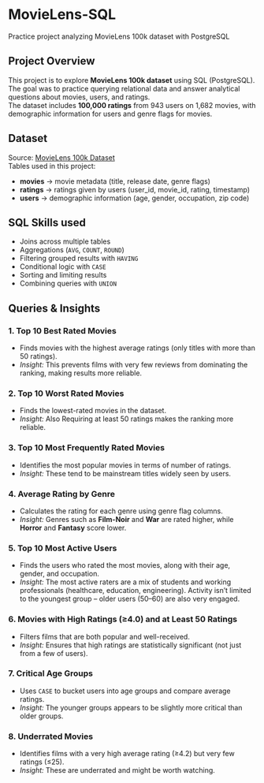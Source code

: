 # MovieLens-SQL
Practice project analyzing MovieLens 100k dataset with PostgreSQL

## Project Overview
This project is to explore **MovieLens 100k dataset** using SQL (PostgreSQL).  
The goal was to practice querying relational data and answer analytical questions about movies, users, and ratings.  
The dataset includes **100,000 ratings** from 943 users on 1,682 movies, with demographic information for users and genre flags for movies.

## Dataset
Source: [MovieLens 100k Dataset](https://grouplens.org/datasets/movielens/100k/)  
Tables used in this project:
- **movies** → movie metadata (title, release date, genre flags)  
- **ratings** → ratings given by users (user_id, movie_id, rating, timestamp)  
- **users** → demographic information (age, gender, occupation, zip code)  

## SQL Skills used
- Joins across multiple tables  
- Aggregations (`AVG`, `COUNT`, `ROUND`)  
- Filtering grouped results with `HAVING`  
- Conditional logic with `CASE`  
- Sorting and limiting results  
- Combining queries with `UNION`  

## Queries & Insights

### 1. Top 10 Best Rated Movies
- Finds movies with the highest average ratings (only titles with more than 50 ratings).  
- *Insight:* This prevents films with very few reviews from dominating the ranking, making results more reliable.

### 2. Top 10 Worst Rated Movies
- Finds the lowest-rated movies in the dataset.  
- *Insight:* Also Requiring at least 50 ratings makes the ranking more reliable.

### 3. Top 10 Most Frequently Rated Movies
- Identifies the most popular movies in terms of number of ratings.  
- *Insight:* These tend to be mainstream titles widely seen by users.

### 4. Average Rating by Genre
- Calculates the rating for each genre using genre flag columns.  
- *Insight:* Genres such as **Film-Noir** and **War** are rated higher, while **Horror** and **Fantasy** score lower.

### 5. Top 10 Most Active Users
- Finds the users who rated the most movies, along with their age, gender, and occupation.  
- *Insight:* The most active raters are a mix of students and working professionals (healthcare, education, engineering). Activity isn’t limited to the youngest group – older users (50–60) are also very engaged.

### 6. Movies with High Ratings (≥4.0) and at Least 50 Ratings
- Filters films that are both popular and well-received.  
- *Insight:* Ensures that high ratings are statistically significant (not just from a few of users).

### 7. Critical Age Groups
- Uses `CASE` to bucket users into age groups and compare average ratings.  
- *Insight:* The younger groups appears to be slightly more critical than older groups.

### 8. Underrated Movies
- Identifies films with a very high average rating (≥4.2) but very few ratings (≤25).  
- *Insight:* These are underrated and might be worth watching. 
